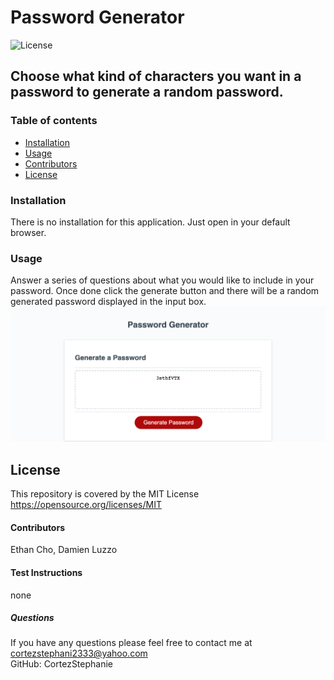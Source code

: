 #  Password Generator 
![License](https://img.shields.io/badge/License-MIT-yellow.svg)
##  Choose what kind of characters you want in a password to generate a random password.
### Table of contents
- [Installation](#installation)
- [Usage](#usage)
- [Contributors](#contributors)
- [License](#license)
### Installation
There is no installation for this application. Just open in your default browser.
### Usage
Answer a series of questions about what you would like to include in your password. Once done click the generate button and there will be a random generated password displayed in the input box. 
![password](/assets/images/withpassword.png "passwordgenerator")
## License
This repository is covered by the MIT License  <br> 
https://opensource.org/licenses/MIT
#### Contributors
Ethan Cho, Damien Luzzo
#### Test Instructions
none
##### Questions
If you have any questions please feel free to contact me at cortezstephani2333@yahoo.com <br>
GitHub: CortezStephanie 